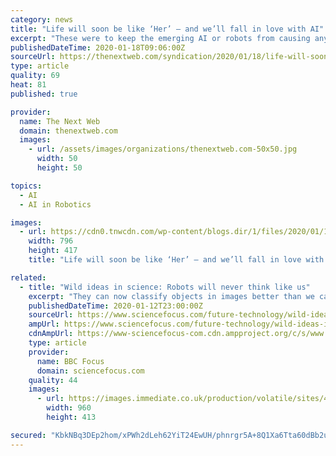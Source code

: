 ```yaml
---
category: news
title: "Life will soon be like ‘Her’ — and we’ll fall in love with AI"
excerpt: "These were to keep the emerging AI or robots from causing any harm to the human ... Hanson also suggests that by the year 2035, robots will be able to accomplish almost everything that humans do. They might even start their own ‘Global Robotic Civil Rights Moments’ by 2038 and compel leaders to provide them with equal status in the human ..."
publishedDateTime: 2020-01-18T09:06:00Z
sourceUrl: https://thenextweb.com/syndication/2020/01/18/life-will-soon-be-like-her-and-well-fall-in-love-with-ai/
type: article
quality: 69
heat: 81
published: true

provider:
  name: The Next Web
  domain: thenextweb.com
  images:
    - url: /assets/images/organizations/thenextweb.com-50x50.jpg
      width: 50
      height: 50

topics:
  - AI
  - AI in Robotics

images:
  - url: https://cdn0.tnwcdn.com/wp-content/blogs.dir/1/files/2020/01/1-copy-copy-copy-3-796x417.jpg
    width: 796
    height: 417
    title: "Life will soon be like ‘Her’ — and we’ll fall in love with AI"

related:
  - title: "Wild ideas in science: Robots will never think like us"
    excerpt: "They can now classify objects in images better than we can. And as IBM and Google’s DeepMind have demonstrated, they can beat us at games such as chess and Go, and even achieve the highest rank in the computer game StarCraft II. But at the same time, AI systems are inhuman. Even inhumane. Our AIs do not comprehend our world or their place ..."
    publishedDateTime: 2020-01-12T23:00:00Z
    sourceUrl: https://www.sciencefocus.com/future-technology/wild-ideas-in-science-robots-will-never-think-like-us/
    ampUrl: https://www.sciencefocus.com/future-technology/wild-ideas-in-science-robots-will-never-think-like-us/amp/
    cdnAmpUrl: https://www-sciencefocus-com.cdn.ampproject.org/c/s/www.sciencefocus.com/future-technology/wild-ideas-in-science-robots-will-never-think-like-us/amp/
    type: article
    provider:
      name: BBC Focus
      domain: sciencefocus.com
    quality: 44
    images:
      - url: https://images.immediate.co.uk/production/volatile/sites/4/2020/01/cover-illo-ab70bc0.jpg?quality=90&resize=960,413
        width: 960
        height: 413

secured: "KbkNBq3DEp2hom/xPWh2dLeh62YiT24EwUH/phnrgr5A+8Q1Xa6Tta60dBb2u/alWe+yml8ef4FoL4NbuQroA1FmL4hHnkw7Ug4gC6UJCJHrjRDeNHAtXtg7weuiLdukxq+x7i5fp+TB1LT3jnqF8jbAgzuLzmqcs3jar0DQstiKUzrYD3mYbEqwtKHHhDcWihaeczGfnZE9G4blCi8HQnBnMQW10il8j5Im+RqHDO65e/HBLOaSaYO8FJvk03Y7groYqazv79sFE4tqiloL30q9c9RW+6AD+P3q0io40LkBelcMHbOIWYJ3QmscJ2b5ch1ifZhJGroTwBUU/OruwUwlqHgipUIZmRfNjcb5NKq8NbwU5Pd2m2dXKIX8ekuyBjmX5sd+Trky1tQbaKYGvLZB72JFPWz3dCiElCfsAqNV4OkFfIwWVFbilMqNACkFtarOnmHdkH4KDWpqny6Uog==;SVeAMrZ5zarwPdjS0TIODQ=="
---
```


